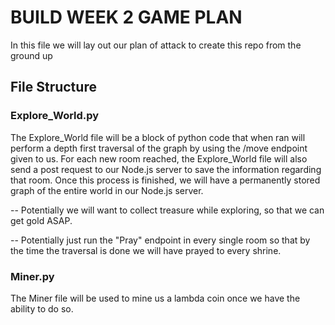# BUILD WEEK 2 GAME PLAN

In this file we will lay out our plan of attack to create this repo from the ground up

## File Structure

### Explore_World.py

The Explore_World file will be a block of python code that when ran will perform a depth first traversal of the graph by using the /move endpoint given to us. For each new room reached, the Explore_World file will also send a post request to our Node.js server to save the information regarding that room. Once this process is finished, we will have a permanently stored graph of the entire world in our Node.js server.

-- Potentially we will want to collect treasure while exploring, so that we can get gold ASAP. 

-- Potentially just run the "Pray" endpoint in every single room so that by the time the traversal is done we will have prayed to every shrine.

### Miner.py

The Miner file will be used to mine us a lambda coin once we have the ability to do so.